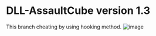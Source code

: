 # DLL-AssaultCube version 1.3

This branch cheating by using hooking method.
![image](https://github.com/longwasu/DLL-AssaultCube/assets/109895775/c6211198-623e-4fca-9e31-281051562c7f)

   
